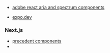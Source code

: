 - [adobe react aria and spectrum components](https://react-spectrum.adobe.com/blog/date-and-time-pickers-for-all.html)

- [expo.dev](https://expo.dev/)

### Next.js 
- [precedent components](https://precedent.vercel.app/)
- 